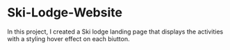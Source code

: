 # Ski-Lodge-Website
In this project, I  created a Ski lodge landing page that displays the activities with a styling hover effect on each biutton. 
